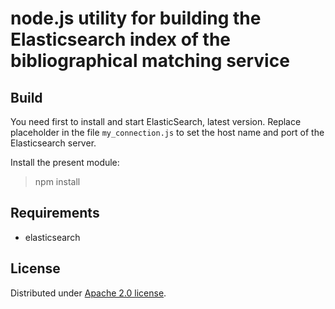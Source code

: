 # node.js utility for building the Elasticsearch index of the bibliographical matching service

## Build

You need first to install and start ElasticSearch, latest version. Replace placeholder in the file `my_connection.js` to set the host name and port of the Elasticsearch server. 

Install the present module:

> npm install

## Requirements

- elasticsearch

## License

Distributed under [Apache 2.0 license](http://www.apache.org/licenses/LICENSE-2.0). 
